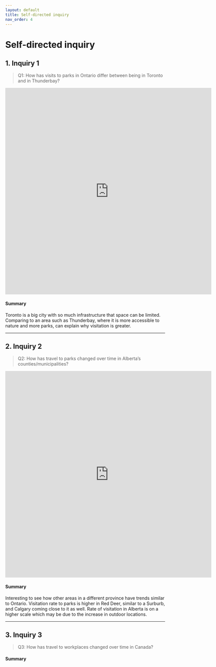 ```yaml
---
layout: default
title: Self-directed inquiry
nav_order: 4
---
```


# Self-directed inquiry

## 1. Inquiry 1

> Q1: How has visits to parks in Ontario differ between being in Toronto and in Thunderbay?

<!-- Paste your embed code for your figure below-->

<iframe seamless frameborder="0" src="https://public.tableau.com/views/asoriano-changes-ThundervsToronto/Sheet1?:embed=yes&:display_count=yes&:showVizHome=no" width = '650' height = '650' scrolling='no'></iframe>

#### Summary
Toronto is a big city with so much infrastructure that space can be limited. Comparing to an area such as Thunderbay, where it is more accessible to nature and more parks, can explain why visitation is greater. 


---

## 2. Inquiry 2

> Q2: How has travel to parks changed over time in Alberta’s counties/municipalities?

<!-- Paste your embed code for your figure below-->

<iframe seamless frameborder="0" src="https://public.tableau.com/views/asoriano-change-alberta/Sheet1?:embed=yes&:display_count=yes&:showVizHome=no" width = '650' height = '650' scrolling='no'></iframe>

#### Summary

Interesting to see how other areas in a different province have trends similar to Ontario. Visitation rate to parks is higher in Red Deer, similar to a Surburb, and Calgary coming close to it as well. Rate of visitation in Alberta is on a higher scale which may be due to the increase in outdoor locations.


---


## 3. Inquiry 3

> Q3: How has travel to workplaces changed over time in Canada?

<!-- Paste your embed code for your figure below-->

#### Summary
<!-- Write a 2-sentence summary of the trends shown in the figure embedded above-->

